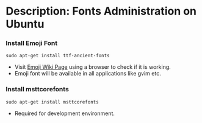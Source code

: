 # Description: Fonts Administration on Ubuntu

### Install Emoji Font
```
sudo apt-get install ttf-ancient-fonts
```
* Visit [Emoji Wiki Page](http://en.wikipedia.org/wiki/Emoji) using a browser to check if it is working.
* Emoji font will be available in all applications like gvim etc.

### Install msttcorefonts
```
sudo apt-get install msttcorefonts
```
* Required for development environment.
